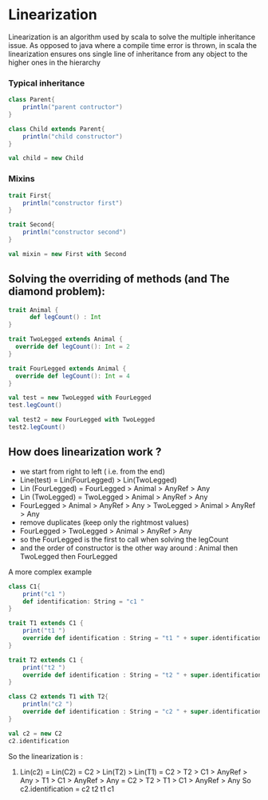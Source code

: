 # Linearization

Linearization is an algorithm used by scala to solve the multiple inheritance issue. 
As opposed to java where a compile time error is thrown, in scala the linearization ensures ons single
line of inheritance from any object to the higher ones in the hierarchy

### Typical inheritance
```scala mdoc 
class Parent{
    println("parent contructor")
}

class Child extends Parent{
    println("child constructor")
}

val child = new Child
```

### Mixins 
```scala mdoc
trait First{
    println("constructor first")
}

trait Second{
    println("constructor second")
}

val mixin = new First with Second
```

## Solving the overriding of methods (and The diamond problem): 
```scala mdoc
trait Animal {
      def legCount() : Int
}

trait TwoLegged extends Animal {
  override def legCount(): Int = 2
}

trait FourLegged extends Animal {
  override def legCount(): Int = 4
}

val test = new TwoLegged with FourLegged
test.legCount()

val test2 = new FourLegged with TwoLegged
test2.legCount()
```

## How does linearization work ? 
* we start from right to left ( i.e. from the end)
* Line(test) = Lin(FourLegged) > Lin(TwoLegged)
* Lin (FourLegged) = FourLegged > Animal > AnyRef > Any
* Lin (TwoLegged) = TwoLegged > Animal > AnyRef > Any
* FourLegged > Animal > AnyRef > Any > TwoLegged > Animal > AnyRef > Any
* remove duplicates (keep only the rightmost values)
* FourLegged > TwoLegged > Animal > AnyRef > Any
* so the FourLegged is the first to call when solving the legCount
* and the order of constructor is the other way around : Animal then TwoLegged then FourLegged


A more complex example
```scala mdoc
class C1{
    print("c1 ") 
    def identification: String = "c1 "
}

trait T1 extends C1 {
    print("t1 ") 
    override def identification : String = "t1 " + super.identification
}

trait T2 extends C1 {
    print("t2 ")     
    override def identification : String = "t2 " + super.identification
}

class C2 extends T1 with T2{
    println("c2 ")
    override def identification : String = "c2 " + super.identification
} 

val c2 = new C2
c2.identification   
```
So the linearization is : 
1. Lin(c2) = Lin(C2)
 = C2 > Lin(T2) > Lin(T1)
 = C2 > T2 > C1 > AnyRef > Any > T1 > C1 > AnyRef > Any
 = C2 > T2 > T1 > C1 > AnyRef > Any
So c2.identification = c2 t2 t1 c1 
